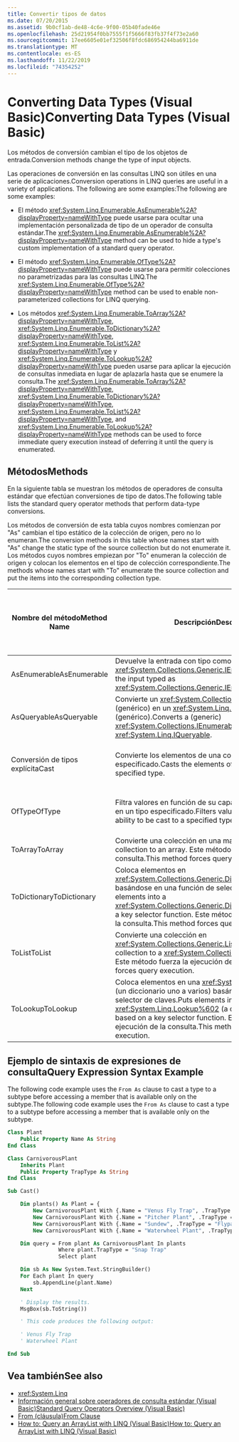 ```yaml
---
title: Convertir tipos de datos
ms.date: 07/20/2015
ms.assetid: 9b0cf1ab-de48-4c6e-9f00-05b40fade46e
ms.openlocfilehash: 25d21954f0bb7555f1f5666f83fb37f4f73e2a60
ms.sourcegitcommit: 17ee6605e01ef32506f8fdc686954244ba6911de
ms.translationtype: MT
ms.contentlocale: es-ES
ms.lasthandoff: 11/22/2019
ms.locfileid: "74354252"
---
```

# <a name="converting-data-types-visual-basic"></a><span data-ttu-id="faf35-102">Converting Data Types (Visual Basic)</span><span class="sxs-lookup"><span data-stu-id="faf35-102">Converting Data Types (Visual Basic)</span></span>

<span data-ttu-id="faf35-103">Los métodos de conversión cambian el tipo de los objetos de entrada.</span><span class="sxs-lookup"><span data-stu-id="faf35-103">Conversion methods change the type of input objects.</span></span>

 <span data-ttu-id="faf35-104">Las operaciones de conversión en las consultas LINQ son útiles en una serie de aplicaciones.</span><span class="sxs-lookup"><span data-stu-id="faf35-104">Conversion operations in LINQ queries are useful in a variety of applications.</span></span> <span data-ttu-id="faf35-105">The following are some examples:</span><span class="sxs-lookup"><span data-stu-id="faf35-105">The following are some examples:</span></span>

- <span data-ttu-id="faf35-106">El método <xref:System.Linq.Enumerable.AsEnumerable%2A?displayProperty=nameWithType> puede usarse para ocultar una implementación personalizada de tipo de un operador de consulta estándar.</span><span class="sxs-lookup"><span data-stu-id="faf35-106">The <xref:System.Linq.Enumerable.AsEnumerable%2A?displayProperty=nameWithType> method can be used to hide a type's custom implementation of a standard query operator.</span></span>

- <span data-ttu-id="faf35-107">El método <xref:System.Linq.Enumerable.OfType%2A?displayProperty=nameWithType> puede usarse para permitir colecciones no parametrizadas para las consultas LINQ.</span><span class="sxs-lookup"><span data-stu-id="faf35-107">The <xref:System.Linq.Enumerable.OfType%2A?displayProperty=nameWithType> method can be used to enable non-parameterized collections for LINQ querying.</span></span>

- <span data-ttu-id="faf35-108">Los métodos <xref:System.Linq.Enumerable.ToArray%2A?displayProperty=nameWithType>, <xref:System.Linq.Enumerable.ToDictionary%2A?displayProperty=nameWithType>, <xref:System.Linq.Enumerable.ToList%2A?displayProperty=nameWithType> y <xref:System.Linq.Enumerable.ToLookup%2A?displayProperty=nameWithType> pueden usarse para aplicar la ejecución de consultas inmediata en lugar de aplazarla hasta que se enumere la consulta.</span><span class="sxs-lookup"><span data-stu-id="faf35-108">The <xref:System.Linq.Enumerable.ToArray%2A?displayProperty=nameWithType>, <xref:System.Linq.Enumerable.ToDictionary%2A?displayProperty=nameWithType>, <xref:System.Linq.Enumerable.ToList%2A?displayProperty=nameWithType>, and <xref:System.Linq.Enumerable.ToLookup%2A?displayProperty=nameWithType> methods can be used to force immediate query execution instead of deferring it until the query is enumerated.</span></span>

## <a name="methods"></a><span data-ttu-id="faf35-109">Métodos</span><span class="sxs-lookup"><span data-stu-id="faf35-109">Methods</span></span>

<span data-ttu-id="faf35-110">En la siguiente tabla se muestran los métodos de operadores de consulta estándar que efectúan conversiones de tipo de datos.</span><span class="sxs-lookup"><span data-stu-id="faf35-110">The following table lists the standard query operator methods that perform data-type conversions.</span></span>

<span data-ttu-id="faf35-111">Los métodos de conversión de esta tabla cuyos nombres comienzan por "As" cambian el tipo estático de la colección de origen, pero no lo enumeran.</span><span class="sxs-lookup"><span data-stu-id="faf35-111">The conversion methods in this table whose names start with "As" change the static type of the source collection but do not enumerate it.</span></span> <span data-ttu-id="faf35-112">Los métodos cuyos nombres empiezan por "To" enumeran la colección de origen y colocan los elementos en el tipo de colección correspondiente.</span><span class="sxs-lookup"><span data-stu-id="faf35-112">The methods whose names start with "To" enumerate the source collection and put the items into the corresponding collection type.</span></span>

|<span data-ttu-id="faf35-113">Nombre del método</span><span class="sxs-lookup"><span data-stu-id="faf35-113">Method Name</span></span>|<span data-ttu-id="faf35-114">Descripción</span><span class="sxs-lookup"><span data-stu-id="faf35-114">Description</span></span>|<span data-ttu-id="faf35-115">Visual Basic Query Expression Syntax</span><span class="sxs-lookup"><span data-stu-id="faf35-115">Visual Basic Query Expression Syntax</span></span>|<span data-ttu-id="faf35-116">Más información</span><span class="sxs-lookup"><span data-stu-id="faf35-116">More Information</span></span>|
|-----------------|-----------------|------------------------------------------|----------------------|
|<span data-ttu-id="faf35-117">AsEnumerable</span><span class="sxs-lookup"><span data-stu-id="faf35-117">AsEnumerable</span></span>|<span data-ttu-id="faf35-118">Devuelve la entrada con tipo como <xref:System.Collections.Generic.IEnumerable%601>.</span><span class="sxs-lookup"><span data-stu-id="faf35-118">Returns the input typed as <xref:System.Collections.Generic.IEnumerable%601>.</span></span>|<span data-ttu-id="faf35-119">No disponible.</span><span class="sxs-lookup"><span data-stu-id="faf35-119">Not applicable.</span></span>|<xref:System.Linq.Enumerable.AsEnumerable%2A?displayProperty=nameWithType>|
|<span data-ttu-id="faf35-120">AsQueryable</span><span class="sxs-lookup"><span data-stu-id="faf35-120">AsQueryable</span></span>|<span data-ttu-id="faf35-121">Convierte un <xref:System.Collections.IEnumerable> (genérico) en un <xref:System.Linq.IQueryable> (genérico).</span><span class="sxs-lookup"><span data-stu-id="faf35-121">Converts a (generic) <xref:System.Collections.IEnumerable> to a (generic) <xref:System.Linq.IQueryable>.</span></span>|<span data-ttu-id="faf35-122">No disponible.</span><span class="sxs-lookup"><span data-stu-id="faf35-122">Not applicable.</span></span>|<xref:System.Linq.Queryable.AsQueryable%2A?displayProperty=nameWithType>|
|<span data-ttu-id="faf35-123">Conversión de tipos explícita</span><span class="sxs-lookup"><span data-stu-id="faf35-123">Cast</span></span>|<span data-ttu-id="faf35-124">Convierte los elementos de una colección en un tipo especificado.</span><span class="sxs-lookup"><span data-stu-id="faf35-124">Casts the elements of a collection to a specified type.</span></span>|`From … As …`|<xref:System.Linq.Enumerable.Cast%2A?displayProperty=nameWithType><br /><br /> <xref:System.Linq.Queryable.Cast%2A?displayProperty=nameWithType>|
|<span data-ttu-id="faf35-125">OfType</span><span class="sxs-lookup"><span data-stu-id="faf35-125">OfType</span></span>|<span data-ttu-id="faf35-126">Filtra valores en función de su capacidad para convertirse en un tipo especificado.</span><span class="sxs-lookup"><span data-stu-id="faf35-126">Filters values, depending on their ability to be cast to a specified type.</span></span>|<span data-ttu-id="faf35-127">No disponible.</span><span class="sxs-lookup"><span data-stu-id="faf35-127">Not applicable.</span></span>|<xref:System.Linq.Enumerable.OfType%2A?displayProperty=nameWithType><br /><br /> <xref:System.Linq.Queryable.OfType%2A?displayProperty=nameWithType>|
|<span data-ttu-id="faf35-128">ToArray</span><span class="sxs-lookup"><span data-stu-id="faf35-128">ToArray</span></span>|<span data-ttu-id="faf35-129">Convierte una colección en una matriz.</span><span class="sxs-lookup"><span data-stu-id="faf35-129">Converts a collection to an array.</span></span> <span data-ttu-id="faf35-130">Este método fuerza la ejecución de la consulta.</span><span class="sxs-lookup"><span data-stu-id="faf35-130">This method forces query execution.</span></span>|<span data-ttu-id="faf35-131">No disponible.</span><span class="sxs-lookup"><span data-stu-id="faf35-131">Not applicable.</span></span>|<xref:System.Linq.Enumerable.ToArray%2A?displayProperty=nameWithType>|
|<span data-ttu-id="faf35-132">ToDictionary</span><span class="sxs-lookup"><span data-stu-id="faf35-132">ToDictionary</span></span>|<span data-ttu-id="faf35-133">Coloca elementos en <xref:System.Collections.Generic.Dictionary%602> basándose en una función de selector de claves.</span><span class="sxs-lookup"><span data-stu-id="faf35-133">Puts elements into a <xref:System.Collections.Generic.Dictionary%602> based on a key selector function.</span></span> <span data-ttu-id="faf35-134">Este método fuerza la ejecución de la consulta.</span><span class="sxs-lookup"><span data-stu-id="faf35-134">This method forces query execution.</span></span>|<span data-ttu-id="faf35-135">No disponible.</span><span class="sxs-lookup"><span data-stu-id="faf35-135">Not applicable.</span></span>|<xref:System.Linq.Enumerable.ToDictionary%2A?displayProperty=nameWithType>|
|<span data-ttu-id="faf35-136">ToList</span><span class="sxs-lookup"><span data-stu-id="faf35-136">ToList</span></span>|<span data-ttu-id="faf35-137">Convierte una colección en <xref:System.Collections.Generic.List%601>.</span><span class="sxs-lookup"><span data-stu-id="faf35-137">Converts a collection to a <xref:System.Collections.Generic.List%601>.</span></span> <span data-ttu-id="faf35-138">Este método fuerza la ejecución de la consulta.</span><span class="sxs-lookup"><span data-stu-id="faf35-138">This method forces query execution.</span></span>|<span data-ttu-id="faf35-139">No disponible.</span><span class="sxs-lookup"><span data-stu-id="faf35-139">Not applicable.</span></span>|<xref:System.Linq.Enumerable.ToList%2A?displayProperty=nameWithType>|
|<span data-ttu-id="faf35-140">ToLookup</span><span class="sxs-lookup"><span data-stu-id="faf35-140">ToLookup</span></span>|<span data-ttu-id="faf35-141">Coloca elementos en una <xref:System.Linq.Lookup%602> (un diccionario uno a varios) basándose en una función de selector de claves.</span><span class="sxs-lookup"><span data-stu-id="faf35-141">Puts elements into a <xref:System.Linq.Lookup%602> (a one-to-many dictionary) based on a key selector function.</span></span> <span data-ttu-id="faf35-142">Este método fuerza la ejecución de la consulta.</span><span class="sxs-lookup"><span data-stu-id="faf35-142">This method forces query execution.</span></span>|<span data-ttu-id="faf35-143">No disponible.</span><span class="sxs-lookup"><span data-stu-id="faf35-143">Not applicable.</span></span>|<xref:System.Linq.Enumerable.ToLookup%2A?displayProperty=nameWithType>|

## <a name="query-expression-syntax-example"></a><span data-ttu-id="faf35-144">Ejemplo de sintaxis de expresiones de consulta</span><span class="sxs-lookup"><span data-stu-id="faf35-144">Query Expression Syntax Example</span></span>

<span data-ttu-id="faf35-145">The following code example uses the `From As` clause to cast a type to a subtype before accessing a member that is available only on the subtype.</span><span class="sxs-lookup"><span data-stu-id="faf35-145">The following code example uses the `From As` clause to cast a type to a subtype before accessing a member that is available only on the subtype.</span></span>

```vb
Class Plant
    Public Property Name As String
End Class

Class CarnivorousPlant
    Inherits Plant
    Public Property TrapType As String
End Class

Sub Cast()

    Dim plants() As Plant = {
        New CarnivorousPlant With {.Name = "Venus Fly Trap", .TrapType = "Snap Trap"},
        New CarnivorousPlant With {.Name = "Pitcher Plant", .TrapType = "Pitfall Trap"},
        New CarnivorousPlant With {.Name = "Sundew", .TrapType = "Flypaper Trap"},
        New CarnivorousPlant With {.Name = "Waterwheel Plant", .TrapType = "Snap Trap"}}

    Dim query = From plant As CarnivorousPlant In plants
                Where plant.TrapType = "Snap Trap"
                Select plant

    Dim sb As New System.Text.StringBuilder()
    For Each plant In query
        sb.AppendLine(plant.Name)
    Next

    ' Display the results.
    MsgBox(sb.ToString())

    ' This code produces the following output:

    ' Venus Fly Trap
    ' Waterwheel Plant

End Sub
```

## <a name="see-also"></a><span data-ttu-id="faf35-146">Vea también</span><span class="sxs-lookup"><span data-stu-id="faf35-146">See also</span></span>

- <xref:System.Linq>
- [<span data-ttu-id="faf35-147">Información general sobre operadores de consulta estándar (Visual Basic)</span><span class="sxs-lookup"><span data-stu-id="faf35-147">Standard Query Operators Overview (Visual Basic)</span></span>](../../../../visual-basic/programming-guide/concepts/linq/standard-query-operators-overview.md)
- [<span data-ttu-id="faf35-148">From (cláusula)</span><span class="sxs-lookup"><span data-stu-id="faf35-148">From Clause</span></span>](../../../../visual-basic/language-reference/queries/from-clause.md)
- [<span data-ttu-id="faf35-149">How to: Query an ArrayList with LINQ (Visual Basic)</span><span class="sxs-lookup"><span data-stu-id="faf35-149">How to: Query an ArrayList with LINQ (Visual Basic)</span></span>](../../../../visual-basic/programming-guide/concepts/linq/how-to-query-an-arraylist-with-linq.md)

